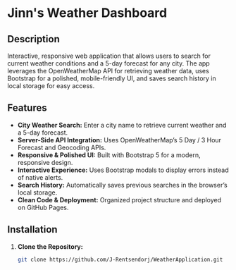 # Jinn's Weather Dashboard

## Description
Interactive, responsive web application that allows users to search for current weather conditions and a 5-day forecast for any city. The app leverages the OpenWeatherMap API for retrieving weather data, uses Bootstrap for a polished, mobile-friendly UI, and saves search history in local storage for easy access.

## Features
- **City Weather Search:** Enter a city name to retrieve current weather and a 5-day forecast.
- **Server-Side API Integration:** Uses OpenWeatherMap’s 5 Day / 3 Hour Forecast and Geocoding APIs.
- **Responsive & Polished UI:** Built with Bootstrap 5 for a modern, responsive design.
- **Interactive Experience:** Uses Bootstrap modals to display errors instead of native alerts.
- **Search History:** Automatically saves previous searches in the browser’s local storage.
- **Clean Code & Deployment:** Organized project structure and deployed on GitHub Pages.

## Installation
1. **Clone the Repository:**
   ```bash
   git clone https://github.com/J-Rentsendorj/WeatherApplication.git
